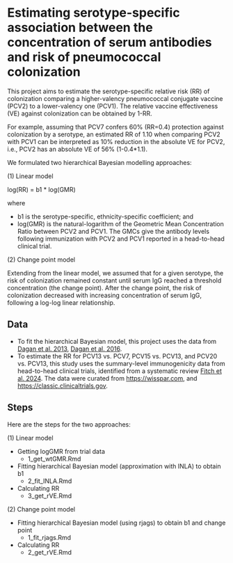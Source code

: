 # Estimating serotype-specific association between the concentration of serum antibodies and risk of pneumococcal colonization
This project aims to estimate the serotype-specific relative risk (RR) of colonization comparing a higher-valency pneumococcal conjugate vaccine (PCV2) to a lower-valency one (PCV1). The relative vaccine effectiveness (VE) against colonization can be obtained by 1-RR. 

For example, assuming that PCV7 confers 60% (RR=0.4) protection against colonization by a serotype, an estimated RR of 1.10 when comparing PCV2 with PCV1 can be interpreted as 10% reduction in the absolute VE for PCV2, i.e., PCV2 has an absolute VE of 56% (1-0.4*1.1).


We formulated two hierarchical Bayesian modelling approaches:

(1) Linear model

log(RR) = b1 * log(GMR)

where 
* b1 is the serotype-specific, ethnicity-specific coefficient; and 
* log(GMR) is the natural-logarithm of the Geometric Mean Concentration Ratio between PCV2 and PCV1. The GMCs give the antibody levels following immunization with PCV2 and PCV1 reported in a head-to-head clinical trial.

(2) Change point model

Extending from the linear model, we assumed that for a given serotype, the risk of colonization remained constant until serum IgG reached a threshold concentration (the change point). After the change point, the risk of colonization decreased with increasing concentration of serum IgG, following a log-log linear relationship.


## Data

* To fit the hierarchical Bayesian model, this project uses the data from [Dagan et al. 2013](https://pubmed.ncbi.nlm.nih.gov/23804191/), [Dagan et al. 2016](https://pubmed.ncbi.nlm.nih.gov/27422342/).
* To estimate the RR for PCV13 vs. PCV7, PCV15 vs. PCV13, and PCV20 vs. PCV13, this study uses the summary-level immunogenicity data from head-to-head clinical trials, identified from a systematic review [Fitch et al. 2024](https://elischolar.library.yale.edu/ysphtdl/2390/). The data were curated from https://wisspar.com, and https://classic.clinicaltrials.gov.


## Steps

Here are the steps for the two approaches:

(1) Linear model
* Getting logGMR from trial data
  * 1_get_wtGMR.Rmd
* Fitting hierarchical Bayesian model (approximation with INLA) to obtain b1 
  * 2_fit_INLA.Rmd
* Calculating RR
  * 3_get_rVE.Rmd
  
(2) Change point model
* Fitting hierarchical Bayesian model (using rjags) to obtain b1 and change point
  * 1_fit_rjags.Rmd
* Calculating RR
  * 2_get_rVE.Rmd
